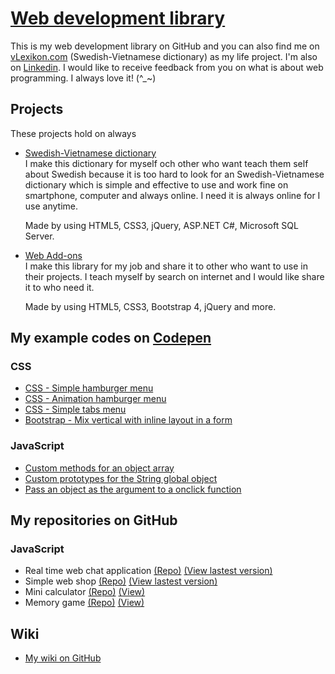 # [Web development library](https://nguyenkhois.github.io/library/)
This is my web development library on GitHub and you can also find me on [vLexikon.com](https://www.vlexikon.com) (Swedish-Vietnamese dictionary) as my life project. I'm also on [Linkedin](https://www.linkedin.com/in/khoi-le-b5225814b/). I would like to receive feedback from you on what is about web programming. I always love it! (^_~)

## **Projects**
These projects hold on always
* [Swedish-Vietnamese dictionary](https://www.vlexikon.com)<br>
I make this dictionary for myself och other who want teach them self about Swedish because it is too hard to look for an Swedish-Vietnamese dictionary which is simple and effective to use and work fine on smartphone, computer and always online. I need it is always online for I use anytime.

  Made by using HTML5, CSS3, jQuery, ASP.NET C#, Microsoft SQL Server.
* [Web Add-ons](https://nguyenkhois.github.io/)<br>
I make this library for my job and share it to other who want to use in their projects. I teach myself by search on internet and I would like share it to who need it.

  Made by using HTML5, CSS3, Bootstrap 4, jQuery and more.

## **My example codes on [Codepen](https://codepen.io/khois/collections/)**
### CSS
* [CSS - Simple hamburger menu](https://codepen.io/khois/pen/xXBRvK)
* [CSS - Animation hamburger menu](https://codepen.io/khois/pen/dVrzej)
* [CSS - Simple tabs menu](https://codepen.io/khois/pen/boOEjg)
* [Bootstrap - Mix vertical with inline layout in a form](https://codepen.io/khois/pen/BmKGzQ) 

### JavaScript
* [Custom methods for an object array](https://codepen.io/khois/pen/oEJqra/)
* [Custom prototypes for the String global object](https://codepen.io/khois/pen/rdMQQq)
* [Pass an object as the argument to a onclick function](https://codepen.io/khois/pen/WMdEgZ)

## **My repositories on GitHub**
### JavaScript
* Real time web chat application [(Repo)](https://github.com/nguyenkhois/chat-application) [(View lastest version)](https://www.vlexikon.com/demo/js-chatapp/v1.1/views/)
* Simple web shop [(Repo)](https://github.com/nguyenkhois/js-mandatory-web-shop) [(View lastest version)](https://www.vlexikon.com/demo/js-mandatory-web-shop-4/views/products.html)
* Mini calculator [(Repo)](https://github.com/nguyenkhois/js-minicalculator) [(View)](https://nguyenkhois.github.io/js-minicalculator/)
* Memory game [(Repo)](https://github.com/nguyenkhois/js-memorygame) [(View)](https://nguyenkhois.github.io/js-memorygame/)

## Wiki
* [My wiki on GitHub](https://github.com/nguyenkhois/library/wiki)

